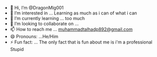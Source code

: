 - 👋 Hi, I’m @DragonMlg001
- 👀 I’m interested in ... Learning as much as i can of what i can
- 🌱 I’m currently learning ... too much
- 💞️ I’m looking to collaborate on ...
- 📫 How to reach me ... muhammadtalhadp892@gmail.com
- 😄 Pronouns: ...He/Him
- ⚡ Fun fact: ... The only fact that is fun about me is i'm a professional Stupid

<!---
DragonMlg001/DragonMlg001 is a ✨ special ✨ repository because its `README.md` (this file) appears on your GitHub profile.
You can click the Preview link to take a look at your changes.
--->

